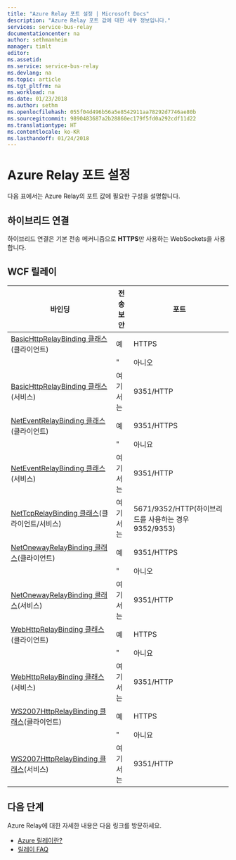 ```yaml
---
title: "Azure Relay 포트 설정 | Microsoft Docs"
description: "Azure Relay 포트 값에 대한 세부 정보입니다."
services: service-bus-relay
documentationcenter: na
author: sethmanheim
manager: timlt
editor: 
ms.assetid: 
ms.service: service-bus-relay
ms.devlang: na
ms.topic: article
ms.tgt_pltfrm: na
ms.workload: na
ms.date: 01/23/2018
ms.author: sethm
ms.openlocfilehash: 055f04d496b56a5e8542911aa78292d7746ae80b
ms.sourcegitcommit: 9890483687a2b28860ec179f5fd0a292cdf11d22
ms.translationtype: HT
ms.contentlocale: ko-KR
ms.lasthandoff: 01/24/2018
---
```

# <a name="azure-relay-port-settings"></a>Azure Relay 포트 설정

다음 표에서는 Azure Relay의 포트 값에 필요한 구성을 설명합니다.

## <a name="hybrid-connections"></a>하이브리드 연결
하이브리드 연결은 기본 전송 메커니즘으로 **HTTPS**만 사용하는 WebSockets을 사용합니다. 

## <a name="wcf-relays"></a>WCF 릴레이
  
|바인딩|전송 보안|포트|  
|-------------|------------------------|----------|  
|[BasicHttpRelayBinding 클래스](/dotnet/api/microsoft.servicebus.basichttprelaybinding)(클라이언트)|예|HTTPS| 
| |" |아니오|HTTP|  
|[BasicHttpRelayBinding 클래스](/dotnet/api/microsoft.servicebus.basichttprelaybinding)(서비스)|여기서는|9351/HTTP|  
|[NetEventRelayBinding 클래스](/dotnet/api/microsoft.servicebus.neteventrelaybinding)(클라이언트)|예|9351/HTTPS|  
||" |아니요|9350/HTTP|  
|[NetEventRelayBinding 클래스](/dotnet/api/microsoft.servicebus.neteventrelaybinding)(서비스)|여기서는|9351/HTTP|  
|[NetTcpRelayBinding 클래스](/dotnet/api/microsoft.servicebus.nettcprelaybinding)(클라이언트/서비스)|여기서는|5671/9352/HTTP(하이브리드를 사용하는 경우 9352/9353)|  
|[NetOnewayRelayBinding 클래스](/dotnet/api/microsoft.servicebus.netonewayrelaybinding)(클라이언트)|예|9351/HTTPS|  
||" |아니오|9350/HTTP|  
|[NetOnewayRelayBinding 클래스](/dotnet/api/microsoft.servicebus.netonewayrelaybinding)(서비스)|여기서는|9351/HTTP|  
|[WebHttpRelayBinding 클래스](/dotnet/api/microsoft.servicebus.webhttprelaybinding)(클라이언트)|예|HTTPS|  
||" |아니요|HTTP|  
|[WebHttpRelayBinding 클래스](/dotnet/api/microsoft.servicebus.webhttprelaybinding)(서비스)|여기서는|9351/HTTP|  
|[WS2007HttpRelayBinding 클래스](/dotnet/api/microsoft.servicebus.ws2007httprelaybinding)(클라이언트)|예|HTTPS|  
||" |아니요|HTTP|  
|[WS2007HttpRelayBinding 클래스](/dotnet/api/microsoft.servicebus.ws2007httprelaybinding)(서비스)|여기서는|9351/HTTP|

## <a name="next-steps"></a>다음 단계
Azure Relay에 대한 자세한 내용은 다음 링크를 방문하세요.
* [Azure 릴레이란?](relay-what-is-it.md)
* [릴레이 FAQ](relay-faq.md)